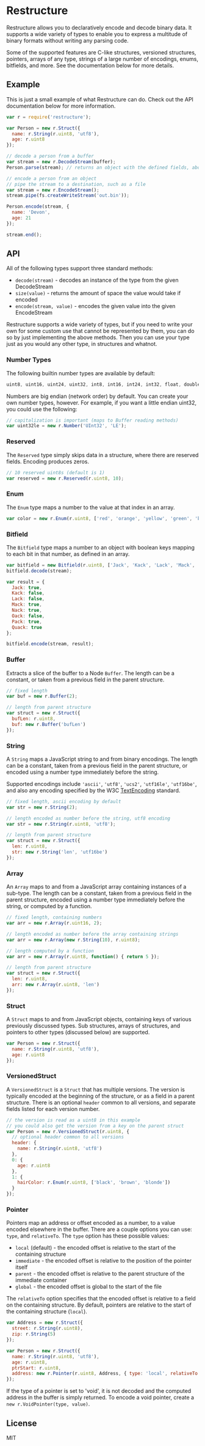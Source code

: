 # Restructure

Restructure allows you to declaratively encode and decode binary data.
It supports a wide variety of types to enable you to express a multitude
of binary formats without writing any parsing code.

Some of the supported features are C-like structures, versioned structures, 
pointers, arrays of any type, strings of a large number of encodings, enums,
bitfields, and more.  See the documentation below for more details.

## Example

This is just a small example of what Restructure can do. Check out the API documentation
below for more information.

```javascript
var r = require('restructure');

var Person = new r.Struct({
  name: r.String(r.uint8, 'utf8'),
  age: r.uint8
});

// decode a person from a buffer
var stream = new r.DecodeStream(buffer);
Person.parse(stream); // returns an object with the defined fields, above

// encode a person from an object
// pipe the stream to a destination, such as a file
var stream = new r.EncodeStream();
stream.pipe(fs.createWriteStream('out.bin'));

Person.encode(stream, {
  name: 'Devon',
  age: 21
});

stream.end();
```


## API

All of the following types support three standard methods:

* `decode(stream)` - decodes an instance of the type from the given DecodeStream
* `size(value)` - returns the amount of space the value would take if encoded
* `encode(stream, value)` - encodes the given value into the given EncodeStream

Restructure supports a wide variety of types, but if you need to write your own for
some custom use that cannot be represented by them, you can do so by just implementing
the above methods. Then you can use your type just as you would any other type, in structures
and whatnot.

### Number Types

The following builtin number types are available by default:

```javascript
uint8, uint16, uint24, uint32, int8, int16, int24, int32, float, double
```

Numbers are big endian (network order) by default. You can create your own number types, however.
For example, if you want a little endian uint32, you could use the following:

```javascript
// capitalization is important (maps to Buffer reading methods)
var uint32le = new r.Number('UInt32', 'LE');
```

### Reserved

The `Reserved` type simply skips data in a structure, where there are reserved fields.
Encoding produces zeros.

```javascript
// 10 reserved uint8s (default is 1)
var reserved = new r.Reserved(r.uint8, 10);
```

### Enum

The `Enum` type maps a number to the value at that index in an array.

```javascript
var color = new r.Enum(r.uint8, ['red', 'orange', 'yellow', 'green', 'blue', 'purple']);
```

### Bitfield

The `Bitfield` type maps a number to an object with boolean keys mapping to each bit in that number,
as defined in an array.

```javascript
var bitfield = new Bitfield(r.uint8, ['Jack', 'Kack', 'Lack', 'Mack', 'Nack', 'Oack', 'Pack', 'Quack']);
bitfield.decode(stream);

var result = {
  Jack: true,
  Kack: false,
  Lack: false,
  Mack: true,
  Nack: true,
  Oack: false,
  Pack: true,
  Quack: true
};

bitfield.encode(stream, result);
```

### Buffer

Extracts a slice of the buffer to a Node `Buffer`.  The length can be a constant, or taken from
a previous field in the parent structure.

```javascript
// fixed length
var buf = new r.Buffer(2);

// length from parent structure
var struct = new r.Struct({
  bufLen: r.uint8,
  buf: new r.Buffer('bufLen')
});
```

### String

A `String` maps a JavaScript string to and from binary encodings.  The length can be a constant, taken 
from a previous field in the parent structure, or encoded using a number type immediately before the string.

Supported encodings include `'ascii'`, `'utf8'`, `'ucs2'`, `'utf16le'`, `'utf16be'`, and also any 
encoding specified by the W3C [TextEncoding](http://encoding.spec.whatwg.org/#names-and-labels) standard.

```javascript
// fixed length, ascii encoding by default
var str = new r.String(2);

// length encoded as number before the string, utf8 encoding
var str = new r.String(r.uint8, 'utf8');

// length from parent structure
var struct = new r.Struct({
  len: r.uint8,
  str: new r.String('len', 'utf16be')
});
```

### Array

An `Array` maps to and from a JavaScript array containing instances of a sub-type. The length can be a constant, 
taken from a previous field in the parent structure, encoded using a number type immediately 
before the string, or computed by a function.

```javascript
// fixed length, containing numbers
var arr = new r.Array(r.uint16, 2);

// length encoded as number before the array containing strings
var arr = new r.Array(new r.String(10), r.uint8);

// length computed by a function
var arr = new r.Array(r.uint8, function() { return 5 });

// length from parent structure
var struct = new r.Struct({
  len: r.uint8,
  arr: new r.Array(r.uint8, 'len')
});
```

### Struct

A `Struct` maps to and from JavaScript objects, containing keys of various previously discussed types. Sub structures,
arrays of structures, and pointers to other types (discussed below) are supported.

```javascript
var Person = new r.Struct({
  name: r.String(r.uint8, 'utf8'),
  age: r.uint8
});
```

### VersionedStruct

A `VersionedStruct` is a `Struct` that has multiple versions. The version is typically encoded at
the beginning of the structure, or as a field in a parent structure. There is an optional `header`
common to all versions, and separate fields listed for each version number.

```javascript
// the version is read as a uint8 in this example
// you could also get the version from a key on the parent struct
var Person = new r.VersionedStruct(r.uint8, {
  // optional header common to all versions
  header: {
    name: r.String(r.uint8, 'utf8')
  },
  0: {
    age: r.uint8
  },
  1: {
    hairColor: r.Enum(r.uint8, ['black', 'brown', 'blonde'])
  }
});

```

### Pointer

Pointers map an address or offset encoded as a number, to a value encoded elsewhere in the buffer.
There are a couple options you can use: `type`, and `relativeTo`. The `type` option has these possible values:

* `local` (default) - the encoded offset is relative to the start of the containing structure
* `immediate` - the encoded offset is relative to the position of the pointer itself
* `parent` - the encoded offset is relative to the parent structure of the immediate container
* `global` - the encoded offset is global to the start of the file

The `relativeTo` option specifies that the encoded offset is relative to a field on the containing structure.
By default, pointers are relative to the start of the containing structure (`local`).

```javascript
var Address = new r.Struct({
  street: r.String(r.uint8),
  zip: r.String(5)
});

var Person = new r.Struct({
  name: r.String(r.uint8, 'utf8'),
  age: r.uint8,
  ptrStart: r.uint8,
  address: new r.Pointer(r.uint8, Address, { type: 'local', relativeTo: 'ptrStart' })
});
```

If the type of a pointer is set to 'void', it is not decoded and the computed address in the buffer
is simply returned. To encode a void pointer, create a `new r.VoidPointer(type, value)`.

## License

MIT
